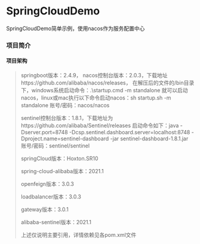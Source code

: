 # SpringCloudDemo
SpringCloudDemo简单示例，使用nacos作为服务配置中心
### 项目简介
#### 项目架构
> springboot版本：2.4.9，
> nacos控制台版本：2.0.3，下载地址https://github.com/alibaba/nacos/releases，
> 在解压后的文件的/bin目录下，windows系统启动命令：.\startup.cmd -m standalone 就可以启动nacos，linux或mac执行以下命令启动nacos：sh startup.sh -m standalone
> 账号/密码：nacos/nacos
> 
> sentinel控制台版本：1.8.1，下载地址为https://github.com/alibaba/Sentinel/releases
> 启动命令如下：java -Dserver.port=8748 -Dcsp.sentinel.dashboard.server=localhost:8748 -Dproject.name=sentinel-dashboard -jar sentinel-dashboard-1.8.1.jar
> 账号/密码：sentinel/sentinel
> 
> springCloud版本：Hoxton.SR10
> 
> spring-cloud-alibaba版本：2021.1
> 
> openfeign版本：3.0.3
> 
> loadbalancer版本：3.0.3
> 
> gateway版本：3.0.1
> 
> alibaba-sentinel版本：2021.1
> 
> 上述仅说明主要引用，详情依赖见各pom.xml文件
